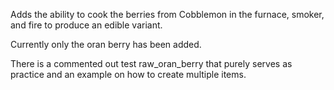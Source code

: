 Adds the ability to cook the berries from Cobblemon in the furnace, smoker, and fire to produce an edible variant. 

Currently only the oran berry has been added. 

There is a commented out test raw_oran_berry that purely serves as practice and an example on how to create multiple items. 
